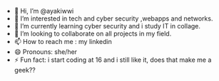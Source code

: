 - 👋 Hi, I’m @ayakiwwi
- 👀 I’m interested in tech and cyber security ,webapps and networks.
- 🌱 I’m currently learning cyber security and i study IT in collage.
- 💞️ I’m looking to collaborate on all projects in my field.
- 📫 How to reach me : my linkedin
- 😄 Pronouns: she/her
- ⚡ Fun fact: i start coding at 16 and i still like it, does that make me a geek??

<!---
ayakiwwi/ayakiwwi is a ✨ special ✨ repository because its `README.md` (this file) appears on your GitHub profile.
You can click the Preview link to take a look at your changes.
--->
